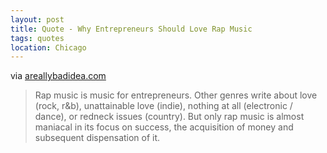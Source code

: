 ```yaml
---
layout: post
title: Quote - Why Entrepreneurs Should Love Rap Music
tags: quotes
location: Chicago
---
```


via <a href="http://areallybadidea.com/why-entrepreneurs-should-love-rap-music">areallybadidea.com</a>

> Rap music is music for entrepreneurs. Other genres write about love (rock, r&b), unattainable love (indie), nothing at all (electronic / dance), or redneck issues (country). But only rap music is almost maniacal in its focus on success, the acquisition of money and subsequent dispensation of it.
